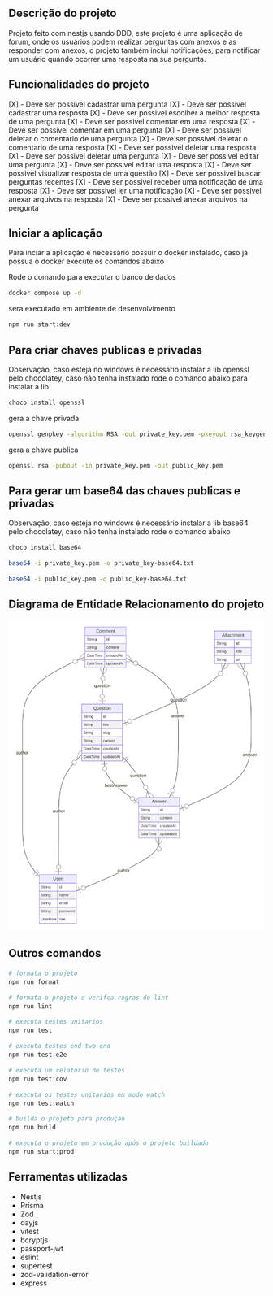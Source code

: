 ## Descrição do projeto
Projeto feito com nestjs usando DDD, este projeto é uma aplicação de forum, onde os usuários podem realizar perguntas com anexos e as responder com anexos, o projeto também inclui notificações, para notificar um usuário quando ocorrer uma resposta na sua pergunta.


## Funcionalidades do projeto

[X] - Deve ser possivel cadastrar uma pergunta
[X] - Deve ser possivel cadastrar uma resposta
[X] - Deve ser possivel escolher a melhor resposta de uma pergunta
[X] - Deve ser possivel comentar em uma resposta
[X] - Deve ser possivel comentar em uma pergunta
[X] - Deve ser possivel deletar o comentario de uma pergunta
[X] - Deve ser possivel deletar o comentario de uma resposta
[X] - Deve ser possivel deletar uma resposta
[X] - Deve ser possivel deletar uma pergunta
[X] - Deve ser possivel editar uma pergunta
[X] - Deve ser possivel editar uma resposta
[X] - Deve ser possivel visualizar resposta de uma questão
[X] - Deve ser possivel buscar perguntas recentes
[X] - Deve ser possivel receber uma notificação de uma resposta
[X] - Deve ser possivel ler uma notificação
[X] - Deve ser possivel anexar arquivos na resposta
[X] - Deve ser possivel anexar arquivos na pergunta

## Iniciar a aplicação
Para inciar a aplicação é necessário possuir o docker instalado, caso já possua o docker execute os comandos abaixo

Rode o comando para executar o banco de dados
```sh
docker compose up -d
```

sera executado em ambiente de desenvolvimento
```sh
npm run start:dev
```

## Para criar chaves publicas e privadas

Observação, caso esteja no windows é necessário instalar a lib openssl pelo chocolatey, caso não tenha instalado rode o comando abaixo para instalar a lib

```sh
choco install openssl
```

gera a chave privada
```sh
openssl genpkey -algorithm RSA -out private_key.pem -pkeyopt rsa_keygen_bits:2048
```


gera a chave publica
```sh
openssl rsa -pubout -in private_key.pem -out public_key.pem
```

## Para gerar um base64 das chaves publicas e privadas

Observação, caso esteja no windows é necessário instalar a lib base64 pelo chocolatey, caso não tenha instalado rode o comando abaixo

```sh
choco install base64
```

```sh
base64 -i private_key.pem -o private_key-base64.txt
```

```sh
base64 -i public_key.pem -o public_key-base64.txt
```


## Diagrama de Entidade Relacionamento do projeto
![ERD prisma](prisma-erd.svg)

## Outros comandos

```sh
# formata o projeto
npm run format
```

```sh
# formata o projeto e verifca regras do lint
npm run lint
```

```sh
# executa testes unitarios
npm run test
```

```sh
# executa testes end two end
npm run test:e2e
```

```sh
# executa um relatorio de testes
npm run test:cov
```

```sh
# executa os testes unitarios em modo watch
npm run test:watch
```

```sh
# builda o projeto para produção
npm run build
```

```sh
# executa o projeto em produção após o projeto buildado
npm run start:prod
```


## Ferramentas utilizadas

- Nestjs
- Prisma
- Zod
- dayjs
- vitest
- bcryptjs
- passport-jwt
- eslint
- supertest
- zod-validation-error
- express
